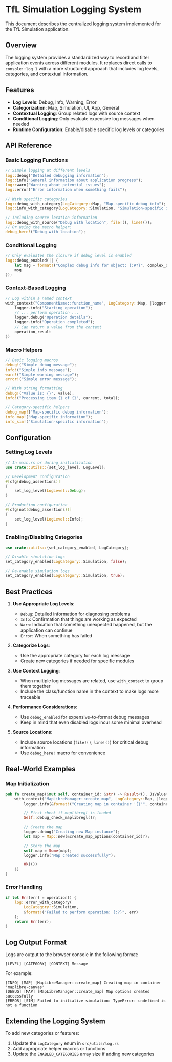 # TfL Simulation Logging System

This document describes the centralized logging system implemented for the TfL Simulation application.

## Overview

The logging system provides a standardized way to record and filter application events across different modules. It replaces direct calls to `console::log_1` with a more structured approach that includes log levels, categories, and contextual information.

## Features

- **Log Levels**: Debug, Info, Warning, Error
- **Categorization**: Map, Simulation, UI, App, General
- **Contextual Logging**: Group related logs with source context
- **Conditional Logging**: Only evaluate expensive log messages when needed
- **Runtime Configuration**: Enable/disable specific log levels or categories

## API Reference

### Basic Logging Functions

```rust
// Simple logging at different levels
log::debug("Detailed debugging information");
log::info("General information about application progress");
log::warn("Warning about potential issues");
log::error("Error information when something fails");

// With specific categories
log::debug_with_category(LogCategory::Map, "Map-specific debug info");
log::info_with_category(LogCategory::Simulation, "Simulation-specific info");

// Including source location information
log::debug_with_source("Debug with location", file!(), line!());
// Or using the macro helper:
debug_here!("Debug with location");
```

### Conditional Logging

```rust
// Only evaluates the closure if debug level is enabled
log::debug_enabled(|| {
    let msg = format!("Complex debug info for object: {:#?}", complex_object);
    msg
});
```

### Context-Based Logging

```rust
// Log within a named context
with_context("ComponentName::function_name", LogCategory::Map, |logger| {
    logger.info("Starting operation");
    // ... perform operation ...
    logger.debug("Operation details");
    logger.info("Operation completed");
    // Can return a value from the context
    operation_result
})
```

### Macro Helpers

```rust
// Basic logging macros
debug!("Simple debug message");
info!("Simple info message");
warn!("Simple warning message");
error!("Simple error message");

// With string formatting
debug!("Value is: {}", value);
info!("Processing item {} of {}", current, total);

// Category-specific helpers
debug_map!("Map-specific debug information");
info_map!("Map-specific information");
info_sim!("Simulation-specific information");
```

## Configuration

### Setting Log Levels

```rust
// In main.rs or during initialization
use crate::utils::{set_log_level, LogLevel};

// Development configuration
#[cfg(debug_assertions)]
{
    set_log_level(LogLevel::Debug);
}

// Production configuration
#[cfg(not(debug_assertions))]
{
    set_log_level(LogLevel::Info);
}
```

### Enabling/Disabling Categories

```rust
use crate::utils::{set_category_enabled, LogCategory};

// Disable simulation logs
set_category_enabled(LogCategory::Simulation, false);

// Re-enable simulation logs
set_category_enabled(LogCategory::Simulation, true);
```

## Best Practices

1. **Use Appropriate Log Levels**:
   - `Debug`: Detailed information for diagnosing problems
   - `Info`: Confirmation that things are working as expected
   - `Warn`: Indication that something unexpected happened, but the application can continue
   - `Error`: When something has failed

2. **Categorize Logs**:
   - Use the appropriate category for each log message
   - Create new categories if needed for specific modules

3. **Use Context Logging**:
   - When multiple log messages are related, use `with_context` to group them together
   - Include the class/function name in the context to make logs more traceable

4. **Performance Considerations**:
   - Use `debug_enabled` for expensive-to-format debug messages
   - Keep in mind that even disabled logs incur some minimal overhead

5. **Source Locations**:
   - Include source locations (`file!()`, `line!()`) for critical debug information
   - Use `debug_here!` macro for convenience

## Real-World Examples

### Map Initialization

```rust
pub fn create_map(&mut self, container_id: &str) -> Result<(), JsValue> {
    with_context("MapLibreManager::create_map", LogCategory::Map, |logger| {
        logger.info(&format!("Creating map in container '{}'", container_id));

        // First check if maplibregl is loaded
        Self::debug_check_maplibregl()?;

        // Create the map
        logger.debug("Creating new Map instance");
        let map = Map::new(&create_map_options(container_id)?);

        // Store the map
        self.map = Some(map);
        logger.info("Map created successfully");

        Ok(())
    })
}
```

### Error Handling

```rust
if let Err(err) = operation() {
    log::error_with_category(
        LogCategory::Simulation,
        &format!("Failed to perform operation: {:?}", err)
    );
    return Err(err);
}
```

## Log Output Format

Logs are output to the browser console in the following format:

```
[LEVEL] [CATEGORY] [CONTEXT] Message
```

For example:
```
[INFO] [MAP] [MapLibreManager::create_map] Creating map in container 'maplibre-canvas'
[DEBUG] [MAP] [MapLibreManager::create_map] Map options created successfully
[ERROR] [SIM] Failed to initialize simulation: TypeError: undefined is not a function
```

## Extending the Logging System

To add new categories or features:

1. Update the `LogCategory` enum in `src/utils/log.rs`
2. Add appropriate helper macros or functions
3. Update the `ENABLED_CATEGORIES` array size if adding new categories
